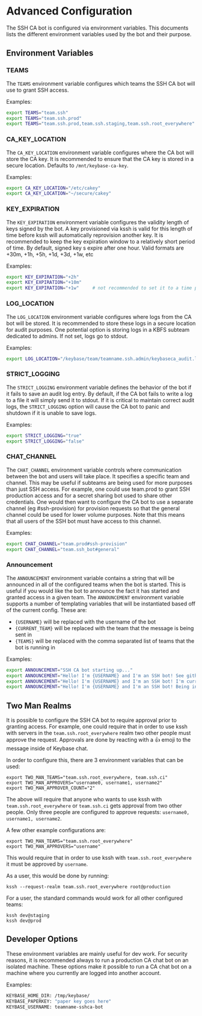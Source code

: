 # Advanced Configuration

The SSH CA bot is configured via environment variables. This documents lists the different environment variables 
used by the bot and their purpose. 

## Environment Variables

### TEAMS

The `TEAMS` environment variable configures which teams the SSH CA bot will use to grant SSH access. 

Examples:

```bash
export TEAMS="team.ssh"
export TEAMS="team.ssh.prod"
export TEAMS="team.ssh.prod,team.ssh.staging,team.ssh.root_everywhere"
```

### CA_KEY_LOCATION

The `CA_KEY_LOCATION` environment variable configures where the CA bot will store the CA key. It is recommended to 
ensure that the CA key is stored in a secure location. Defaults to `/mnt/keybase-ca-key`. 

Examples:

```bash
export CA_KEY_LOCATION="/etc/cakey"
export CA_KEY_LOCATION="~/secure/cakey"
```

### KEY_EXPIRATION

The `KEY_EXPIRATION` environment variable configures the validity length of keys signed by the bot. A key provisioned
via kssh is valid for this length of time before kssh will automatically reprovision another key. It is recommended
to keep the key expiration window to a relatively short period of time. By default, signed key s expire after one 
hour. Valid formats are +30m, +1h, +5h, +1d, +3d, +1w, etc

Examples:

```bash
export KEY_EXPIRATION="+2h"
export KEY_EXPIRATION="+10m"
export KEY_EXPIRATION="+1w"     # not recommended to set it to a time period this long
```

### LOG_LOCATION

The `LOG_LOCATION` environment variable configures where logs from the CA bot will be stored. It is recommended to store these logs in a
secure location for audit purposes. One potential option is storing logs in a KBFS subteam dedicated to admins.
If not set, logs go to stdout.

Examples:

```bash
export LOG_LOCATION="/keybase/team/teamname.ssh.admin/keybaseca_audit.log"
```

### STRICT_LOGGING

The `STRICT_LOGGING` environment variable defines the behavior of the bot if it fails to save an audit log entry.
By default, if the CA bot fails to write a log to a file it will simply send it to stdout. If it is critical to 
maintain correct audit logs, the `STRICT_LOGGING` option will cause the CA bot to panic and shutdown if it is 
unable to save logs.

Examples:

```bash
export STRICT_LOGGING="true"
export STRICT_LOGGING="false"
```

### CHAT_CHANNEL

The `CHAT_CHANNEL` environment variable controls where communication between the bot and users will take place.
It specifies a specific team and channel. This may be useful if subteams are being used for more purposes
than just SSH access. For example, one could use team.prod to grant SSH production access and for a secret
sharing bot used to share other credentials. One would then want to configure the CA bot to use a separate
channel (eg #ssh-provision) for provision requests so that the general channel could be used for lower volume
purposes. Note that this means that all users of the SSH bot must have access to this channel.

Examples:

```bash
export CHAT_CHANNEL="team.prod#ssh-provision"
export CHAT_CHANNEL="team.ssh_bot#general"
```

### Announcement

The `ANNOUNCEMENT` environment variable contains a string that will be announced in all of the configured teams when
the bot is started. This is useful if you would like the bot to announce the fact it has started and granted access in 
a given team. The `ANNOUNCEMENT` environment variable supports a number of templating variables that will be instantiated
based off of the current config. These are:

* `{USERNAME}` will be replaced with the username of the bot
* `{CURRENT_TEAM}` will be replaced with the team that the message is being sent in
* `{TEAMS}` will be replaced with the comma separated list of teams that the bot is running in

Examples:

```bash
export ANNOUNCEMENT="SSH CA bot starting up..."
export ANNOUNCEMENT="Hello! I'm {USERNAME} and I'm an SSH bot! See github.com/keybase/bot-sshca for information on using Keybase for SSH."
export ANNOUNCEMENT="Hello! I'm {USERNAME} and I'm an SSH bot! I'm currently listening in {TEAMS}."
export ANNOUNCEMENT="Hello! I'm {USERNAME} and I'm an SSH bot! Being in {CURRENT_TEAM} will grant you SSH access to certain servers. Reach out to @dworken for more information."
```

## Two Man Realms

It is possible to configure the SSH CA bot to require approval prior to granting access. For example, one could require
that in order to use kssh with servers in the `team.ssh.root_everywhere` realm two other people must approve the request. 
Approvals are done by reacting with a :+1: emoji to the message inside of Keybase chat. 

In order to configure this, there are 3 environment variables that can be used:

```
export TWO_MAN_TEAMS="team.ssh.root_everywhere, team.ssh.ci"
export TWO_MAN_APPROVERS="username0, username1, username2" 
export TWO_MAN_APPROVER_COUNT="2"
```

The above will require that anyone who wants to use kssh with `team.ssh.root_everywhere` or `team.ssh.ci` gets approval
from two other people. Only three people are configured to approve requests: `username0, username1, username2`. 

A few other example configurations are:

``` 
export TWO_MAN_TEAMS="team.ssh.root_everywhere"
export TWO_MAN_APPROVERS="username" 
```

This would require that in order to use kssh with `team.ssh.root_everywhere` it must be approved by `username`. 

As a user, this would be done by running:

```
kssh --request-realm team.ssh.root_everywhere root@production
```

For a user, the standard commands would work for all other configured teams:

``` 
kssh dev@staging
kssh dev@prod
```

## Developer Options

These environment variables are mainly useful for dev work. For security reasons, it is recommended always to run a 
production CA chat bot on an isolated machine. These options make it possible to run a CA chat bot on a machine where 
you currently are logged into another account. 

Examples:

```bash
KEYBASE_HOME_DIR: /tmp/keybase/
KEYBASE_PAPERKEY: "paper key goes here"
KEYBASE_USERNAME: teamname-sshca-bot
```
